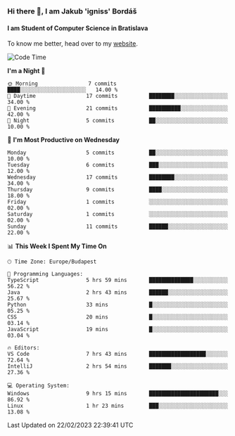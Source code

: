 ### Hi there 👋, I am Jakub 'igniss' Bordáš

#### I am Student of Computer Science in Bratislava
To know me better, head over to my [website](https://bordas.sk).


<!--START_SECTION:waka-->
![Code Time](http://img.shields.io/badge/Code%20Time-1%2C049%20hrs%2047%20mins-blue)

**I'm a Night 🦉** 

```text
🌞 Morning                7 commits           ████░░░░░░░░░░░░░░░░░░░░░   14.00 % 
🌆 Daytime                17 commits          ████████░░░░░░░░░░░░░░░░░   34.00 % 
🌃 Evening                21 commits          ██████████░░░░░░░░░░░░░░░   42.00 % 
🌙 Night                  5 commits           ██░░░░░░░░░░░░░░░░░░░░░░░   10.00 % 
```
📅 **I'm Most Productive on Wednesday** 

```text
Monday                   5 commits           ██░░░░░░░░░░░░░░░░░░░░░░░   10.00 % 
Tuesday                  6 commits           ███░░░░░░░░░░░░░░░░░░░░░░   12.00 % 
Wednesday                17 commits          ████████░░░░░░░░░░░░░░░░░   34.00 % 
Thursday                 9 commits           ████░░░░░░░░░░░░░░░░░░░░░   18.00 % 
Friday                   1 commits           ░░░░░░░░░░░░░░░░░░░░░░░░░   02.00 % 
Saturday                 1 commits           ░░░░░░░░░░░░░░░░░░░░░░░░░   02.00 % 
Sunday                   11 commits          ██████░░░░░░░░░░░░░░░░░░░   22.00 % 
```


📊 **This Week I Spent My Time On** 

```text
🕑︎ Time Zone: Europe/Budapest

💬 Programming Languages: 
TypeScript               5 hrs 59 mins       ██████████████░░░░░░░░░░░   56.22 % 
Java                     2 hrs 43 mins       ██████░░░░░░░░░░░░░░░░░░░   25.67 % 
Python                   33 mins             █░░░░░░░░░░░░░░░░░░░░░░░░   05.25 % 
CSS                      20 mins             █░░░░░░░░░░░░░░░░░░░░░░░░   03.14 % 
JavaScript               19 mins             █░░░░░░░░░░░░░░░░░░░░░░░░   03.04 % 

🔥 Editors: 
VS Code                  7 hrs 43 mins       ██████████████████░░░░░░░   72.64 % 
IntelliJ                 2 hrs 54 mins       ███████░░░░░░░░░░░░░░░░░░   27.36 % 

💻 Operating System: 
Windows                  9 hrs 15 mins       ██████████████████████░░░   86.92 % 
Linux                    1 hr 23 mins        ███░░░░░░░░░░░░░░░░░░░░░░   13.08 % 
```


 Last Updated on 22/02/2023 22:39:41 UTC
<!--END_SECTION:waka-->
